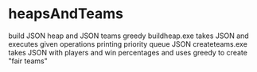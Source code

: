 # heapsAndTeams
build JSON heap and JSON teams greedy
buildheap.exe takes JSON and executes given operations printing priority queue JSON
createteams.exe takes JSON with players and win percentages and uses greedy to create "fair teams"
